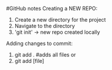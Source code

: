 #GitHub notes 
Creating a NEW REPO:
1. Create a new directory for the project
2. Navigate to the directory
3. 'git init'
-> new repo created locally

Adding changes to commit:
1. git add . #adds all files
or
1. git add [file]